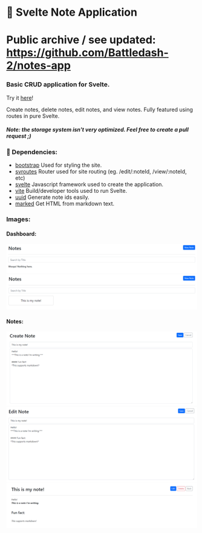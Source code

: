 # 📝 Svelte Note Application

# Public archive / see updated: https://github.com/Battledash-2/notes-app

### Basic CRUD application for Svelte.

Try it [here](https://battledash-2.github.io/svelte-notes-app/)!

Create notes, delete notes, edit notes, and view notes.
Fully featured using routes in pure Svelte.

##### Note: the storage system isn't very optimized. Feel free to create a pull request ;)

### 📩 Dependencies:

-   [bootstrap](https://www.npmjs.com/package/bootstrap)
    Used for styling the site.
-   [svroutes](https://www.npmjs.com/package/svroutes)
    Router used for site routing (eg. /edit/\:noteId, /view/\:noteId, etc)
-   [svelte](https://www.npmjs.com/package/svelte)
    Javascript framework used to create the application.
-   [vite](https://www.npmjs.com/package/vite)
    Build/developer tools used to run Svelte.
-   [uuid](https://www.npmjs.com/package/uuid) Generate note ids easily.
-   [marked](https://www.npmjs.com/package/marked) Get HTML from markdown text.

### Images:

#### Dashboard:

![Empty Dashboard Image](https://raw.githubusercontent.com/Battledash-2/svelte-notes-app/master/images/dashboard-empty.png)
![Dashboard Image](https://raw.githubusercontent.com/Battledash-2/svelte-notes-app/master/images/dashboard.png)

#### Notes:

![Create Note Image](https://raw.githubusercontent.com/Battledash-2/svelte-notes-app/master/images/create-note.png)
![Edit Note Image](https://raw.githubusercontent.com/Battledash-2/svelte-notes-app/master/images/edit-note.png)
![View Note Image](https://raw.githubusercontent.com/Battledash-2/svelte-notes-app/master/images/view-note.png)
